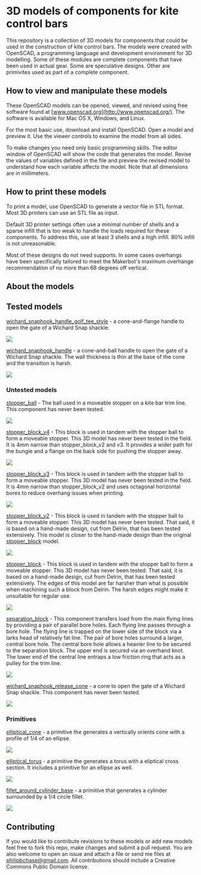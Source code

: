 # 3D models of components for kite control bars

This repository is a collection of 3D models for components that could be used in the construction of kite control bars. The models were created with OpenSCAD, a programming language and development environment for 3D modelling. Some of these modules are complete components that have been used in actual gear. Some are speculative designs. Other are primivites used as part of a complete component.

## How to view and manipulate these models

These OpenSCAD models can be opened, viewed, and revised using free software found at [www.openscad.org](http://www.openscad.org/). The software is available for Mac OS X, Windows, and Linux.

For the most basic use, download and install OpenSCAD. Open a model and preview it. Use the viewer controls to examine the model from all sides.

To make changes you need only basic programming skills. The editor window of OpenSCAD will show the code that generates the model. Revise the values of variables defined in the file and preview the revised model to understand how each variable affects the model. Note that all dimensions are in millimeters.


## How to print these models

To print a model, use OpenSCAD to generate a vector file in STL format. Most 3D printers can use an STL file as input.

Default 3D printer settings often use a minimal number of shells and a sparse infill that is too weak to handle the loads required  for these components. To address this, use at least 3 shells and a high infill. 80% infill is not unreasonable.

Most of these designs do not need supports. In some cases overhangs have been specifically tailored to meet the Makerbot's maximum overhange recommendation of no more than 68 degrees off vertical.


## About the models

## Tested models

[wichard\_snaphook\_handle\_golf\_tee\_style](wichard_snaphook_handle_golf_tee_style.scad) - a cone-and-flange handle to open the gate of a Wichard Snap shackle.

![](images/wichard_snaphook_handle_golf_tee_style.png)

[wichard\_snaphook\_handle](wichard_snaphook_handle.scad) - a cone-and-ball handle to open the gate of a Wichard Snap shackle. The wall thickness is thin at the base of the cone and the transition is harsh.

![](images/wichard_snaphook_handle.png)


### Untested models

[stopper\_ball](stopper_ball.scad) - The ball used in a moveable stopper on a kite bar trim line. This component has never been tested.

![](images/stopper_ball.png)

[stopper\_block\_v4](stopper_block_v4.scad) - This block is used in tandem with the stopper ball to form a moveable stopper. This 3D model has never been tested in the field. It is 4mm narrow than stopper\_block\_v2 and v3. It provides a wider path for the bungie and a flange on the back side for pushing the stopper away.

![](images/stopper_block_v4.png)


[stopper\_block\_v3](stopper_block_v3.scad) - This block is used in tandem with the stopper ball to form a moveable stopper. This 3D model has never been tested in the field. It is 4mm narrow than stopper\_block\_v2 and uses octagonal horizontal bores to reduce overhang issues when printing.

![](images/stopper_block_v3.png)

[stopper\_block\_v2](stopper_block_v2.scad) - This block is used in tandem with the stopper ball to form a moveable stopper. This 3D model has never been tested. That said, it is based on a hand-made design, cut from Delrin, that has been tested extensively. This model is closer to the hand-made design than the original [stopper\_block](stopper_block.scad) model.

![](images/stopper_block_v2.png)

[stopper\_block](stopper_block.scad) - This block is used in tandem with the stopper ball to form a moveable stopper.  This 3D model has never been tested. That said, it is based on a hand-made design, cut from Delrin, that has been tested extensively.  The edges of this model are far harsher than what is possible when machining such a block from Delrin. The harsh edges might make it unsuitable for regular use.

![](images/stopper_block.png)

[separation\_block](separation_block_v1.scad) - This component transfers load from the main flying lines by providing a pair of parallel bore holes. Each flying line passes through a bore hole. The flying line is trapped on the lower side of the block via a larks head of relatively fat line. The pair of bore holes surround a larger, central bore hole. The central bore hole allows a heavier line to be secured to the separation block. The upper end is secured via an overhand knot. The lower end of the central line entraps a low friction ring that acts as a pulley for the trim line.

![](images/separation_block_v1.png)

[wichard\_snaphook\_release\_cone](wichard_snaphook_release_cone.scad) - a cone to open the gate of a Wichard Snap shackle.  This component has never been tested.

![](images/wichard_snaphook_release_cone.png)


### Primitives

[elliptical\_cone](elliptical_cone.scad) - a primitive the generates a vertically orients cone with a profile of 1/4 of an ellipse.

![](images/elliptical_cone.png)


[elliptical\_torus](elliptical_torus.scad) - a primitive the generates a torus with a eliptical cross section. It includes a primitive for an ellipse as well.

![](images/elliptical_torus.png)


[fillet\_around\_cylinder\_base](fillet_around_cylinder_base.scad) - a primitive that generates a cylinder surrounded by a 1/4 circle fillet.

![](images/fillet_around_cylinder_base.png)


## Contributing

If you would like to contribute revisions to these models or add new models feel free to fork this repo, make changes and submit a pull request. You are also welcome to open an issue and attach a file or send me files at philipbchase@gmail.com. All contributions should include a Creative Commons Public Domain license.

